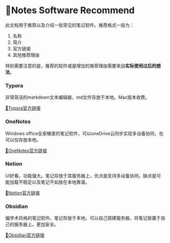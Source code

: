 # :partying_face:Notes Software Recommend
此文档用于推荐以及介绍一些常见的笔记软件。推荐格式一般为：

1.  名称
2.  简介
3.  官方链接
4.  其他推荐理由

特别需要注意的是，推荐的软件或是增加的推荐理由需要来自**实际使用过后的想法**。

### Typora

非常简洁的markdown文本编辑器，md文件存放于本地。Mac版本收费。

[:link:Typora官方链接](https://typoraio.cn/)

### OneNotes

Windows office全家桶里的笔记软件，可以oneDrive云同步实现多设备协同，也可以仅存放本地。

[:link:OneNotes官方链接](https://www.onenote.com/download)

### Notion

UI好看，功能强大。笔记存放于其服务器上，优点是支持多设备协同，缺点是可能加载不稳定以及笔记不如放在本地靠谱。

[:link:Notion官方链接](https://www.notion.so/desktop)

### Obsidian

偏学术风格的笔记软件。笔记存放于本地。可以自己搭建服务器，将笔记放置于自己的服务器上。更加安全。

[:link:Obsidian官方链接](https://obsidian.md/)

